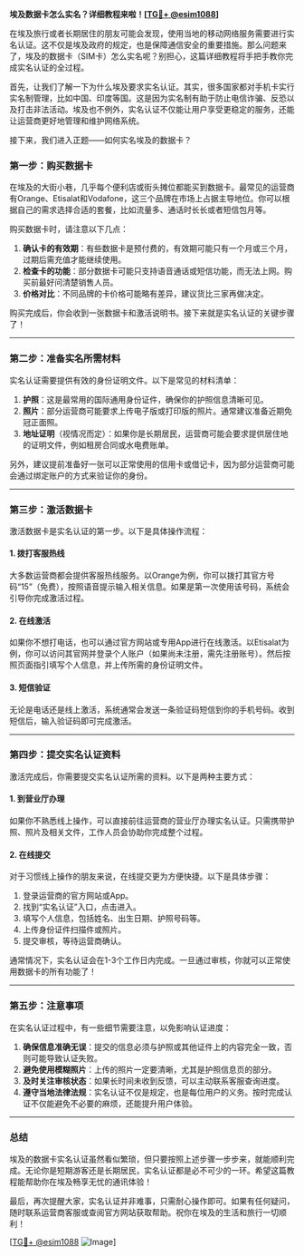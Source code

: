 **埃及数据卡怎么实名？详细教程来啦！[[TG💪+ @esim1088](https://t.me/s/esim1088)]**

在埃及旅行或者长期居住的朋友可能会发现，使用当地的移动网络服务需要进行实名认证。这不仅是埃及政府的规定，也是保障通信安全的重要措施。那么问题来了，埃及的数据卡（SIM卡）怎么实名呢？别担心，这篇详细教程将手把手教你完成实名认证的全过程。

首先，让我们了解一下为什么埃及要求实名认证。其实，很多国家都对手机卡实行实名制管理，比如中国、印度等国。这是因为实名制有助于防止电信诈骗、反恐以及打击非法活动。埃及也不例外，实名认证不仅能让用户享受更稳定的服务，还能让运营商更好地管理和维护网络系统。

接下来，我们进入正题——如何实名埃及的数据卡？

### **第一步：购买数据卡**
在埃及的大街小巷，几乎每个便利店或街头摊位都能买到数据卡。最常见的运营商有Orange、Etisalat和Vodafone，这三个品牌在市场上占据主导地位。你可以根据自己的需求选择合适的套餐，比如流量多、通话时长长或者短信包月等。

购买数据卡时，请注意以下几点：
1. **确认卡的有效期**：有些数据卡是预付费的，有效期可能只有一个月或三个月，过期后需充值才能继续使用。
2. **检查卡的功能**：部分数据卡可能只支持语音通话或短信功能，而无法上网。购买前最好问清楚销售人员。
3. **价格对比**：不同品牌的卡价格可能略有差异，建议货比三家再做决定。

购买完成后，你会收到一张数据卡和激活说明书。接下来就是实名认证的关键步骤了！

---

### **第二步：准备实名所需材料**
实名认证需要提供有效的身份证明文件。以下是常见的材料清单：
1. **护照**：这是最常用的国际通用身份证件，确保你的护照信息清晰可见。
2. **照片**：部分运营商可能要求上传电子版或打印版的照片。通常建议准备近期免冠正面照。
3. **地址证明**（视情况而定）：如果你是长期居民，运营商可能会要求提供居住地的证明文件，例如租房合同或水电费账单。

另外，建议提前准备好一张可以正常使用的信用卡或借记卡，因为部分运营商可能会通过绑定账户的方式来验证你的身份。

---

### **第三步：激活数据卡**
激活数据卡是实名认证的第一步。以下是具体操作流程：

#### **1. 拨打客服热线**
大多数运营商都会提供客服热线服务。以Orange为例，你可以拨打其官方号码“15”（免费），按照语音提示输入相关信息。如果是第一次使用该号码，系统会引导你完成激活过程。

#### **2. 在线激活**
如果你不想打电话，也可以通过官方网站或专用App进行在线激活。以Etisalat为例，你可以访问其官网并登录个人账户（如果尚未注册，需先注册账号）。然后按照页面指引填写个人信息，并上传所需的身份证明文件。

#### **3. 短信验证**
无论是电话还是线上激活，系统通常会发送一条验证码短信到你的手机号码。收到短信后，输入验证码即可完成激活。

---

### **第四步：提交实名认证资料**
激活完成后，你需要提交实名认证所需的资料。以下是两种主要方式：

#### **1. 到营业厅办理**
如果你不熟悉线上操作，可以直接前往运营商的营业厅办理实名认证。只需携带护照、照片及相关文件，工作人员会协助你完成整个过程。

#### **2. 在线提交**
对于习惯线上操作的朋友来说，在线提交更为方便快捷。以下是具体步骤：
1. 登录运营商的官方网站或App。
2. 找到“实名认证”入口，点击进入。
3. 填写个人信息，包括姓名、出生日期、护照号码等。
4. 上传身份证件扫描件或照片。
5. 提交审核，等待运营商确认。

通常情况下，实名认证会在1-3个工作日内完成。一旦通过审核，你就可以正常使用数据卡的所有功能了！

---

### **第五步：注意事项**
在实名认证过程中，有一些细节需要注意，以免影响认证进度：
1. **确保信息准确无误**：提交的信息必须与护照或其他证件上的内容完全一致，否则可能导致认证失败。
2. **避免使用模糊照片**：上传的照片一定要清晰，尤其是护照信息页的部分。
3. **及时关注审核状态**：如果长时间未收到反馈，可以主动联系客服查询进度。
4. **遵守当地法律法规**：实名认证不仅是规定，也是每位用户的义务。按时完成认证不仅能避免不必要的麻烦，还能提升用户体验。

---

### **总结**
埃及的数据卡实名认证虽然看似繁琐，但只要按照上述步骤一步步来，就能顺利完成。无论你是短期游客还是长期居民，实名认证都是必不可少的一环。希望这篇教程能帮助你在埃及畅享无忧的通讯体验！

最后，再次提醒大家，实名认证并非难事，只需耐心操作即可。如果有任何疑问，随时联系运营商客服或查阅官方网站获取帮助。祝你在埃及的生活和旅行一切顺利！

[[TG💪+ @esim1088](https://t.me/s/esim1088) ![Image](https://i.postimg.cc/4NQfJmqS/Snipaste-2025-05-13-00-14-12.png)]